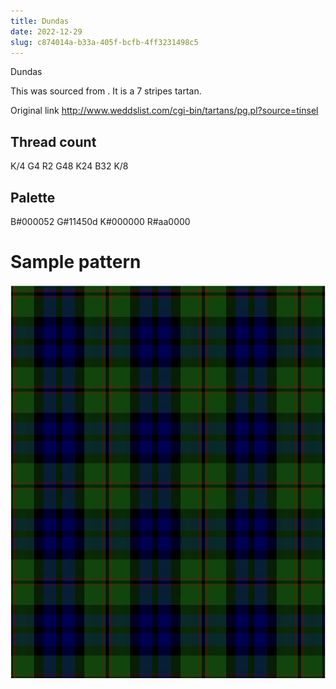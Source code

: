 ```yaml
---
title: Dundas
date: 2022-12-29
slug: c874014a-b33a-405f-bcfb-4ff3231498c5
---
```

Dundas

This was sourced from <no value>.  It is a 7 stripes tartan.

Original link http://www.weddslist.com/cgi-bin/tartans/pg.pl?source=tinsel

## Thread count
K/4 G4 R2 G48 K24 B32 K/8

## Palette
B#000052 G#11450d K#000000 R#aa0000

# Sample pattern

![Tartan detail](tartan.png "K/4 G4 R2 G48 K24 B32 K/8 tartan")